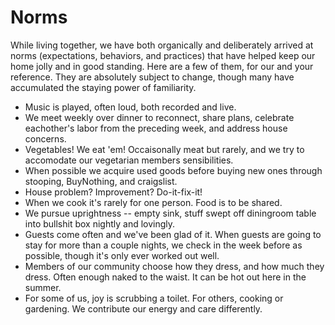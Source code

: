 # Norms

While living together, we have both organically and deliberately arrived at norms (expectations, behaviors, and practices) that have helped keep our home jolly and in good standing. Here are a few of them, for our and your reference. They are absolutely subject to change, though many have accumulated the staying power of familiarity.

+ Music is played, often loud, both recorded and live.
+ We meet weekly over dinner to reconnect, share plans, celebrate eachother's labor from the preceding week, and address house concerns.
+ Vegetables! We eat 'em! Occaisonally meat but rarely, and we try to accomodate our vegetarian members sensibilities.
+ When possible we acquire used goods before buying new ones through stooping, BuyNothing, and craigslist.
+ House problem? Improvement? Do-it-fix-it!
+ When we cook it's rarely for one person. Food is to be shared.
+ We pursue uprightness -- empty sink, stuff swept off diningroom table into bullshit box nightly and lovingly.
+ Guests come often and we've been glad of it. When guests are going to stay for more than a couple nights, we check in the week before as possible, though it's only ever worked out well.
+ Members of our community choose how they dress, and how much they dress. Often enough naked to the waist. It can be hot out here in the summer.
+ For some of us, joy is scrubbing a toilet. For others, cooking or gardening. We contribute our energy and care differently.
